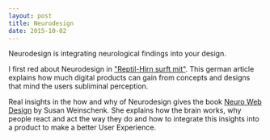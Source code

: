 ```yaml
---
layout: post
title: Neurodesign
date: 2015-10-02
---
```


Neurodesign is integrating neurological findings into your design.

I first red about Neurodesign in ["Reptil-Hirn surft mit"](http://www.decode-online.de/downloads/pdf/Weave_Reptil_Hirn_Surft_mit_Christian_Scheier.pdf). This german article explains how much digital products can gain from concepts and designs that mind the users subliminal perception.

Real insights in the how and why of Neurodesign gives the book [Neuro Web Design](http://example.com/) by Susan Weinschenk. She explains how the brain works, why people react and act the way they do and how to integrate this insights into a product to make a better User Experience.
